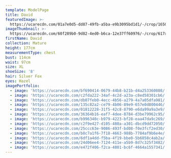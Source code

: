 ```yaml
---
template: ModelPage
title: David
featuredImage: >-
  https://ucarecdn.com/01a7e0d5-dd87-49fb-a5ba-e9b3095bd1d1/-/crop/1650x930/0,0/-/preview/
imageThumbnail: >-
  https://ucarecdn.com/60f289b0-9d82-4ed0-b6ca-12e37ff60976/-/crop/617x866/50,28/-/preview/
firstName: David
collection: Mature
height: 177cm
measurementType: chest
bust: 114cm
waist: 97cm
size: XL
shoeSize: '8'
hair: Silver Fox
eyes: Hazel
imagePortfolio:
  - image: 'https://ucarecdn.com/bf690414-0679-44b8-b21b-d4a253360808/'
  - image: 'https://ucarecdn.com/c2fda222-34af-4c2d-a23a-c8ed58301cb6/'
  - image: 'https://ucarecdn.com/db07feb0-4ecc-4b56-a279-4a7a05dfa981/'
  - image: 'https://ucarecdn.com/135c82a2-ce79-4b06-89e9-657e0d800446/'
  - image: 'https://ucarecdn.com/01812228-31f5-42c8-8790-e6da99a9a3e9/'
  - image: 'https://ucarecdn.com/36364b16-eaf7-4dee-8784-d3be79962c95/'
  - image: 'https://ucarecdn.com/b996340c-b979-4223-bf28-eaa47da9c269/'
  - image: 'https://ucarecdn.com/c2f9e427-d105-480a-a301-dbcd9dd72050/'
  - image: 'https://ucarecdn.com/25ccc63e-9086-493f-bd08-f0e3fcf2ed30/'
  - image: 'https://ucarecdn.com/b8c7a1f6-7f18-4663-988b-7784af9b6e4e/'
  - image: 'https://ucarecdn.com/6df1a4dd-f5ba-4f19-bbe0-5b6858c4ab2a/'
  - image: 'https://ucarecdn.com/24d06ee4-7124-411e-a5b9-8d7c325f3482/'
  - image: 'https://ucarecdn.com/e472f406-f2ca-4801-bc6f-4664a1557341/'
---
```


